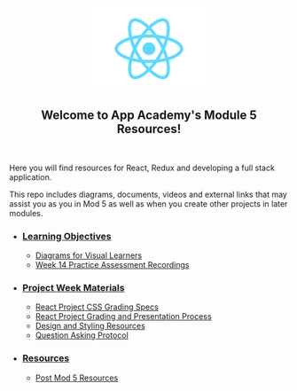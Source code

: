 <div align='center'>
  <img height='150px' src='./assets/splash/react-logo.svg'/>
  <h2>Welcome to App Academy's Module 5 Resources!</h2>
</div>
<br>

Here you will find resources for React, Redux and developing a full stack
application.

This repo includes diagrams, documents, videos and external links that may
assist you as you in Mod 5 as well as when you create other projects in later
modules.

- ### [Learning Objectives][learning-objectives]

  - [Diagrams for Visual Learners][diagrams]
  - [Week 14 Practice Assessment Recordings][practice-assessment]

- ### [Project Week Materials][project-week]

  - [React Project CSS Grading Specs][css-grading-specs]
  - [React Project Grading and Presentation Process][grading-presentation]
  - [Design and Styling Resources][design and styling]
  - [Question Asking Protocol][question-protocol]

- ### [Resources][resources]

  - [Post Mod 5 Resources][post-mod-5-resources]

<!-- learning objectives -->

[learning-objectives]: ./learning-objectives/README.md
[diagrams]: ./learning-objectives/README.md#diagrams-for-the-visual-learners
[practice-assessment]: ./learning-objectives/w14-practice-assessment.md

<!-- project week -->

[css-grading-specs]: ./project-week/css-grading-specs.md
[grading-presentation]: ./project-week/overview-of-react-project-grading-process.md.md
[project-week]: ./project-week/README.md
[design and styling]: ./project-week/design-and-styling.md
[question-protocol]: ./project-week/question-asking-protocol.md

<!-- resources -->

[resources]: ./resources/README.md
[post-mod-5-resources]: ./resources/post-mod-5-resources.md
